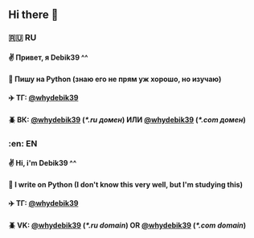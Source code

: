 ## Hi there :wave:

### :ru: RU
#### :v: Привет, я Debik39 ^^
#### :snake: Пишу на Python (знаю его не прям уж хорошо, но изучаю)
#### :airplane: ТГ: [@whydebik39](https://t.me/whydebik39)
#### :beetle: ВК: [@whydebik39](https://vk.ru/whydebik39) (*&#42;.ru домен*) ИЛИ [@whydebik39](https://vk.com/whydebik39) (*&#42;.com домен*)

### :en: EN
#### :v: Hi, i'm Debik39 ^^
#### :snake: I write on Python (I don't know this very well, but I'm studying this)
#### :airplane: ТГ: [@whydebik39](https://t.me/whydebik39)
#### :beetle: VK: [@whydebik39](https://vk.ru/whydebik39) (*&#42;.ru domain*) OR [@whydebik39](https://vk.com/whydebik39) (*&#42;.com domain*)
